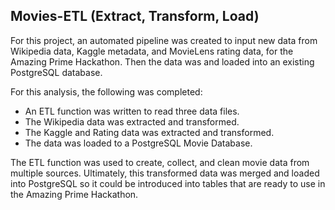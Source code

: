## Movies-ETL (Extract, Transform, Load)

For this project, an automated pipeline was created to input new data from Wikipedia data, Kaggle metadata, and MovieLens rating data, for the Amazing Prime Hackathon. Then the data was and loaded into an existing PostgreSQL database.

For this analysis, the following was completed:

  * An ETL function was written to read three data files.
  * The Wikipedia data was extracted and transformed.
  * The Kaggle and Rating data was extracted and transformed.
  * The data was loaded to a PostgreSQL Movie Database.

The ETL function was used to create, collect, and clean movie data from multiple sources. Ultimately, this transformed data was merged and loaded into PostgreSQL so it could be introduced into tables that are ready to use in the Amazing Prime Hackathon.
